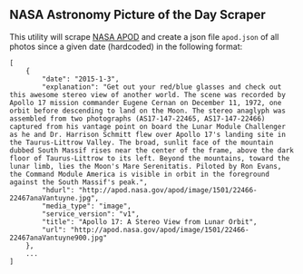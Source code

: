 ## NASA Astronomy Picture of the Day Scraper

This utility will scrape [NASA APOD](http://apod.nasa.gov/apod/) and create a json file `apod.json` of all photos since a given date (hardcoded) in the following format:

```
[
    {
        "date": "2015-1-3",
        "explanation": "Get out your red/blue glasses and check out this awesome stereo view of another world. The scene was recorded by Apollo 17 mission commander Eugene Cernan on December 11, 1972, one orbit before descending to land on the Moon. The stereo anaglyph was assembled from two photographs (AS17-147-22465, AS17-147-22466) captured from his vantage point on board the Lunar Module Challenger as he and Dr. Harrison Schmitt flew over Apollo 17's landing site in the Taurus-Littrow Valley. The broad, sunlit face of the mountain dubbed South Massif rises near the center of the frame, above the dark floor of Taurus-Littrow to its left. Beyond the mountains, toward the lunar limb, lies the Moon's Mare Serenitatis. Piloted by Ron Evans, the Command Module America is visible in orbit in the foreground against the South Massif's peak.",
        "hdurl": "http://apod.nasa.gov/apod/image/1501/22466-22467anaVantuyne.jpg",
        "media_type": "image",
        "service_version": "v1",
        "title": "Apollo 17: A Stereo View from Lunar Orbit",
        "url": "http://apod.nasa.gov/apod/image/1501/22466-22467anaVantuyne900.jpg"
    },
    ...
]
```
